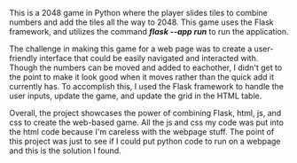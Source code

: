 This is a 2048 game in Python where the player slides tiles to combine numbers and add the tiles all the way to 2048. This game uses the Flask framework, and utilizes the command ***flask --app run*** to run the application. 

The challenge in making this game for a web page was to create a user-friendly interface that could be easily navigated and interacted with. Though the numbers can be moved and added to eachother, I didn't get to the point to make it look good when it moves rather than the quick add it currently has. To accomplish this, I used the Flask framework to handle the user inputs, update the game, and update the grid in the HTML table. 

Overall, the project showcases the power of combining Flask, html, js, and css to create the web-based game. All the js and css my code was put into the html code because I'm careless with the webpage stuff. The point of this project was just to see if I could put python code to run on a webpage and this is the solution I found.

